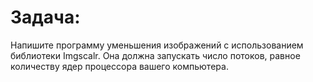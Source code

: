 # Задача:
Напишите программу уменьшения изображений с использованием библиотеки Imgscalr. Она должна запускать число потоков, равное количеству ядер процессора вашего компьютера.